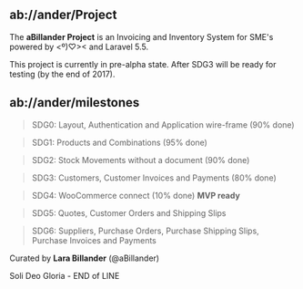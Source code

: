 ## ab://ander/Project

The **aBillander Project** is an Invoicing and Inventory System for SME's powered by  <º)♡><  and  Laravel 5.5.

This project is currently in pre-alpha state. After SDG3 will be ready for testing (by the end of 2017).


## ab://ander/milestones

> SDG0: Layout, Authentication and Application wire-frame (90% done)

> SDG1: Products and Combinations (95% done)

> SDG2: Stock Movements without a document (90% done)

> SDG3: Customers, Customer Invoices and Payments (80% done)

> SDG4: WooCommerce connect (10% done) **MVP ready**

> SDG5: Quotes, Customer Orders and Shipping Slips 

> SDG6: Suppliers, Purchase Orders, Purchase Shipping Slips, Purchase Invoices and Payments

Curated by **Lara Billander** (@aBillander)

Soli Deo Gloria - END of LINE

